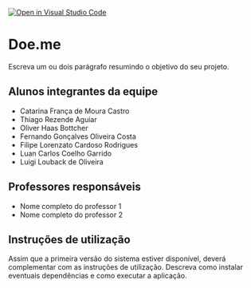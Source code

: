 [![Open in Visual Studio Code](https://classroom.github.com/assets/open-in-vscode-718a45dd9cf7e7f842a935f5ebbe5719a5e09af4491e668f4dbf3b35d5cca122.svg)](https://classroom.github.com/online_ide?assignment_repo_id=10832239&assignment_repo_type=AssignmentRepo)
# Doe.me
Escreva um ou dois  parágrafo resumindo o objetivo do seu projeto.

## Alunos integrantes da equipe

 * Catarina França de Moura Castro
 * Thiago Rezende Aguiar
 * Oliver Haas Bottcher
 * Fernando Gonçalves Oliveira Costa
 * Filipe Lorenzato Cardoso Rodrigues
 * Luan Carlos Coelho Garrido
 * Luigi Louback de Oliveira

## Professores responsáveis

* Nome completo do professor 1
* Nome completo do professor 2

## Instruções de utilização

Assim que a primeira versão do sistema estiver disponível, deverá complementar com as instruções de utilização. Descreva como instalar eventuais dependências e como executar a aplicação.
